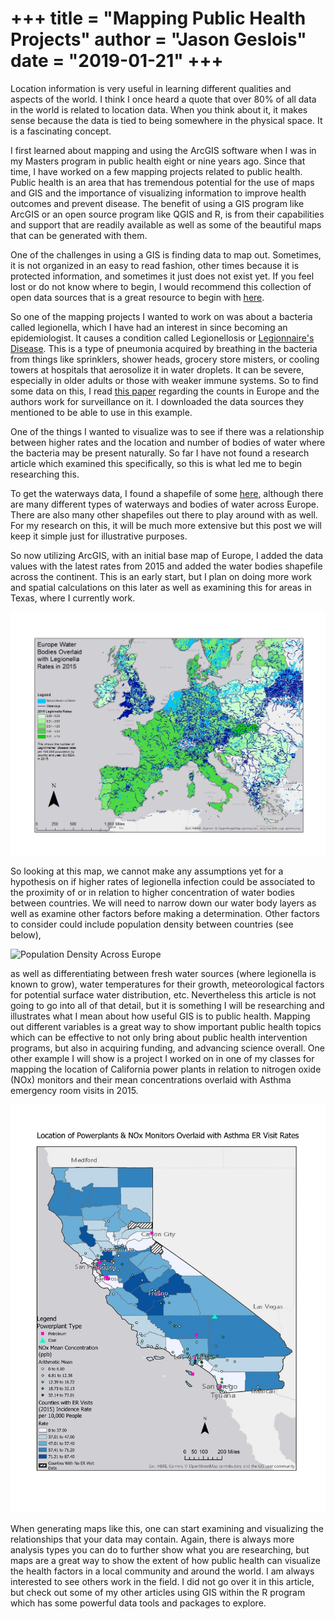 +++
title = "Mapping Public Health Projects"
author = "Jason Geslois"
date = "2019-01-21"
+++
================


Location information is very useful in learning different qualities and aspects of the world. I think I once heard a quote that over 80% of all data in the world is related to location data. When you think about it, it makes sense because the data is tied to being somewhere in the physical space. It is a fascinating concept.

I first learned about mapping and using the ArcGIS software when I was in my Masters program in public health eight or nine years ago. Since that time, I have worked on a few mapping projects related to public health. Public health is an area that has tremendous potential for the use of maps and GIS and the importance of visualizing information to improve health outcomes and prevent disease. The benefit of using a GIS program like ArcGIS or an open source program like QGIS and R, is from their capabilities and support that are readily available as well as some of the beautiful maps that can be generated with them.

One of the challenges in using a GIS is finding data to map out. Sometimes, it is not organized in an easy to read fashion, other times because it is protected information, and sometimes it just does not exist yet. If you feel lost or do not know where to begin, I would recommend this collection of open data sources that is a great resource to begin with [here](https://docs.google.com/document/d/1Ads4XsCjXmDrdGRgfmm_OgRdpFcl6Qhs6SOllNGyq7Y/edit).

So one of the mapping projects I wanted to work on was about a bacteria called legionella, which I have had an interest in since becoming an epidemiologist. It causes a condition called Legionellosis or [Legionnaire's Disease](https://www.cdc.gov/legionella/about/causes-transmission.html). This is a type of pneumonia acquired by breathing in the bacteria from things like sprinklers, shower heads, grocery store misters, or cooling towers at hospitals that aerosolize it in water droplets. It can be severe, especially in older adults or those with weaker immune systems. So to find some data on this, I read [this paper](https://www.eurosurveillance.org/content/10.2807/1560-7917.ES.2017.22.27.30566) regarding the counts in Europe and the authors work for surveillance on it. I downloaded the data sources they mentioned to be able to use in this example.

One of the things I wanted to visualize was to see if there was a relationship between higher rates and the location and number of bodies of water where the bacteria may be present naturally. So far I have not found a research article which examined this specifically, so this is what led me to begin researching this.

To get the waterways data, I found a shapefile of some [here](https://mapcruzin.com/free-europe-arcgis-maps-shapefiles.htm), although there are many different types of waterways and bodies of water across Europe. There are also many other shapefiles out there to play around with as well. For my research on this, it will be much more extensive but this post we will keep it simple just for illustrative purposes.

So now utilizing ArcGIS, with an initial base map of Europe, I added the data values with the latest rates from 2015 and added the water bodies shapefile across the continent. This is an early start, but I plan on doing more work and spatial calculations on this later as well as examining this for areas in Texas, where I currently work.

![Legionella Across Europe](legionella%20update.jpg)

So looking at this map, we cannot make any assumptions yet for a hypothesis on if higher rates of legionella infection could be associated to the proximity of or in relation to higher concentration of water bodies between countries. We will need to narrow down our water body layers as well as examine other factors before making a determination. Other factors to consider could include population density between countries (see below),

![Population Density Across Europe](population%20density.jpg)

as well as differentiating between fresh water sources (where legionella is known to grow), water temperatures for their growth, meteorological factors for potential surface water distribution, etc. Nevertheless this article is not going to go into all of that detail, but it is something I will be researching and illustrates what I mean about how useful GIS is to public health. Mapping out different variables is a great way to show important public health topics which can be effective to not only bring about public health intervention programs, but also in acquiring funding, and advancing science overall. One other example I will show is a project I worked on in one of my classes for mapping the location of California power plants in relation to nitrogen oxide (NOx) monitors and their mean concentrations overlaid with Asthma emergency room visits in 2015.

![California Map](cali%20update.jpg)

When generating maps like this, one can start examining and visualizing the relationships that your data may contain. Again, there is always more analysis types you can do to further show what you are researching, but maps are a great way to show the extent of how public health can visualize the health factors in a local community and around the world. I am always interested to see others work in the field. I did not go over it in this article, but check out some of my other articles using GIS within the R program which has some powerful data tools and packages to explore.
